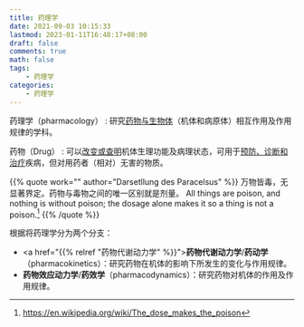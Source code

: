 ```yaml
---
title: 药理学
date: 2021-09-03 10:15:33
lastmod: 2023-01-11T16:48:17+08:00
draft: false
comments: true
math: false
tags:
    - 药理学
categories:
    - 药理学
---
```


药理学（pharmacology）
: 研究<ins>药物与生物体</ins>（机体和病原体）相互作用及作用规律的学科。

<!--more-->

药物（Drug）
: 可以<ins>改变或查明</ins>机体生理功能及病理状态，可用于<ins>预防、诊断和治疗</ins>疾病，但对用药者（相对）无害的物质。

{{% quote work="" author="Darsetllung des Paracelsus" %}}
万物皆毒，无显著界定。药物与毒物之间的唯一区别就是剂量。
All things are poison, and nothing is without poison; the dosage alone makes it so a thing is not a poison.[^1]
{{% /quote %}}

[^1]: https://en.wikipedia.org/wiki/The_dose_makes_the_poison

根据将药理学分为两个分支：
- <a href="{{% relref "药物代谢动力学" %}}">**药物代谢动力学**/**药动学**</a>（pharmacokinetics）：研究药物在机体的影响下所发生的变化与作用规律。
- **药物效应动力学**/**药效学**（pharmacodynamics）：研究药物对机体的作用及作用规律。

<!-- 药物治疗的四个过程： -->
<!-- 1. 药剂学过程——药物剂型 -->
<!-- 2. 药动学过程——作用部位和有效部位 -->
<!-- 3. 药效学过程——药理学效应 -->
<!-- 4. 治疗学过程——治疗效果和不良反应 -->
<!--  -->
<!-- ## 药理学实验方法 -->
<!--  -->
<!-- ### 实验药理学和实验治疗学 -->
<!--  -->
<!-- 1. 实验药理学：健康动物或正常的细胞、组织、器官 -->
<!-- 2. 实验治疗学：病态动物或异常的细胞、组织、器官（病理模型） -->
<!--  -->
<!-- 实验对象为<ins>动物</ins>——健康或病态动物或组织等。 -->
<!--  -->
<!-- ### 临床药理学研究 -->
<!--  -->
<!-- 1. 药物不良反应监测 -->
<!-- 2. 临床合理用药和药物评价 -->
<!-- 3. 新药临床试验（药效学、药动学） -->
<!--     1. 一期临床试验：20\~30 健康志愿者 -->
<!--     2. 二期临床试验：100 对病人以上 -->
<!--     3. 三期临床试验：300 对病人以上，完成后新药即可上市 -->
<!--     4. 四期临床试验：2000 对病人以上 -->
<!--  -->
<!-- 实验对象为<ins>人体</ins>——健康志愿者或病人。 -->
<!--  -->
<!-- 新药（new drug） -->
<!-- : 化学结构、药品组分和药理作用不同于现有药品的药物。 -->
<!-- : 《药品管理法实施条例》做出权威界定：”未曾在中国境内上市销售的药品就是新药“。 -->
